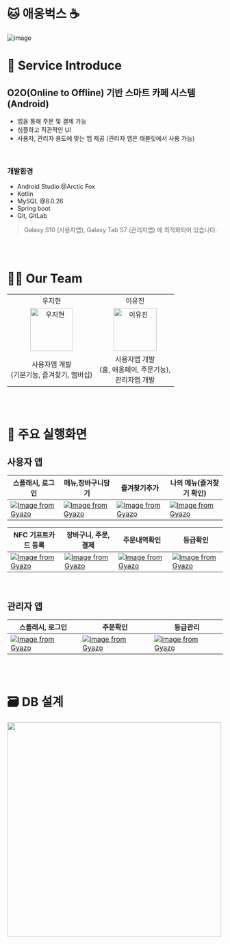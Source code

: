 # 🐱 애옹벅스 ☕
![image](https://user-images.githubusercontent.com/37680108/147854451-6cd35a91-3413-4f77-abec-e916fcbbdeb0.png)

# 💁 Service Introduce 
## O2O(Online to Offline) 기반 스마트 카페 시스템 (Android)
- 앱을 통해 주문 및 결제 가능
- 심플하고 직관적인 UI
- 사용자, 관리자 용도에 맞는 앱 제공 (관리자 앱은 태블릿에서 사용 가능)

<br>

###  개발환경
- Android Studio @Arctic Fox
- Kotlin
- MySQL @8.0.26
- Spring boot
- Git, GitLab

> Galaxy S10 (사용자앱), Galaxy Tab S7 (관리자앱) 에 최적화되어 있습니다.


<br>
<br>

# 👩‍💻 Our Team
<table align="center">
    <tr>
        <td align="center">우지현</td>
        <td align="center">이유진</td>
    </tr>
    <tr>
        <td align="center">
            <a href="https://github.com/wjh51333">
                <img alt="우지현" src="https://avatars.githubusercontent.com/wjh51333" width="100" />
            </a>
        </td>
        <td align="center">
            <a href="https://github.com/euzl">
                <img alt="이유진" src="https://avatars.githubusercontent.com/euzl" width="100" />
            </a>
        </td>
    </tr>
    <tr>
        <td align="center">사용자앱 개발<br>(기본기능, 즐겨찾기, 멤버십)</td>
        <td align="center">사용자앱 개발<br>(홈, 애옹페이, 주문기능),<br>관리자앱 개발</td>
    </tr>
</table>

<br>
<br>

# 🔎 주요 실행화면
## 사용자 앱
|스플래시, 로그인|메뉴,장바구니담기|즐겨찾기추가|나의 메뉴(즐겨찾기 확인)|
|--|--|--|--|
|[![Image from Gyazo](https://i.gyazo.com/05148088e915aaa0d85c4dfc0df84ee9.gif)](https://gyazo.com/05148088e915aaa0d85c4dfc0df84ee9)|[![Image from Gyazo](https://i.gyazo.com/31230c7784ba68b918096a87a0e9c777.gif)](https://gyazo.com/31230c7784ba68b918096a87a0e9c777)|[![Image from Gyazo](https://i.gyazo.com/e3182877c06143e5f1af0ffaf88d00df.gif)](https://gyazo.com/e3182877c06143e5f1af0ffaf88d00df)|[![Image from Gyazo](https://i.gyazo.com/f352bd262374cf0069d7d5dd3fc56f4d.gif)](https://gyazo.com/f352bd262374cf0069d7d5dd3fc56f4d)|

|NFC 기프트카드 등록|장바구니, 주문, 결제|주문내역확인|등급확인|
|--|--|--|--|
|[![Image from Gyazo](https://i.gyazo.com/8c57aec81e07ced7735408ad9ce559f5.gif)](https://gyazo.com/8c57aec81e07ced7735408ad9ce559f5)|[![Image from Gyazo](https://i.gyazo.com/cbe063da55b0f292ff303d3f05c1a279.gif)](https://gyazo.com/cbe063da55b0f292ff303d3f05c1a279)|[![Image from Gyazo](https://i.gyazo.com/288f96509e60764c60f8bdda54b59ead.gif)](https://gyazo.com/288f96509e60764c60f8bdda54b59ead)|[![Image from Gyazo](https://i.gyazo.com/4dedb445dafedb776a28bc1df695c3e3.gif)](https://gyazo.com/4dedb445dafedb776a28bc1df695c3e3)|

<br>

## 관리자 앱
|스플래시, 로그인|주문확인|등급관리|
|--|--|--|
|[![Image from Gyazo](https://i.gyazo.com/153ccc9798e2064283305e9b28613cb2.gif)](https://gyazo.com/153ccc9798e2064283305e9b28613cb2)|[![Image from Gyazo](https://i.gyazo.com/a0bc5327a97001bcfa9cde6816d4fc86.gif)](https://gyazo.com/a0bc5327a97001bcfa9cde6816d4fc86)|[![Image from Gyazo](https://i.gyazo.com/3afdf04b24aa527bac2e3eadb1e7bca8.gif)](https://gyazo.com/3afdf04b24aa527bac2e3eadb1e7bca8)|

<br>
<br>

# 🗃 DB 설계
<img src="https://user-images.githubusercontent.com/37680108/147855965-d6599a0f-4697-4967-bfe1-e991e9f9a03b.png" width="500">
